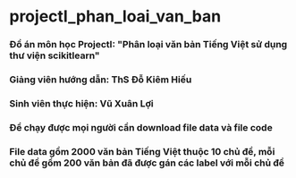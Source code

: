 # projectI_phan_loai_van_ban
### Đồ án môn học ProjectI: "Phân loại văn bản Tiếng Việt sử dụng thư viện scikitlearn"
### Giảng viên hướng dẫn: ThS Đỗ Kiêm Hiếu
### Sinh viên thực hiện: Vũ Xuân Lợi
### Để chạy được mọi người cần download file data và file code
### File data gồm 2000 văn bản Tiếng Việt thuộc 10 chủ đề, mỗi chủ đề gồm 200 văn bản đã được gán các label với mỗi chủ đề
